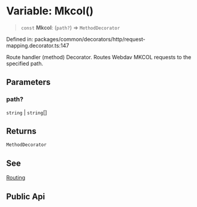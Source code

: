 # Variable: Mkcol()

> `const` **Mkcol**: (`path?`) => `MethodDecorator`

Defined in: packages/common/decorators/http/request-mapping.decorator.ts:147

Route handler (method) Decorator. Routes Webdav MKCOL requests to the specified path.

## Parameters

### path?

`string` | `string`[]

## Returns

`MethodDecorator`

## See

[Routing](https://docs.nestjs.com/controllers#routing)

## Public Api
